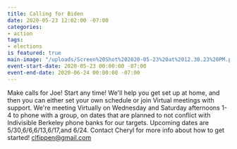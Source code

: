 ```yaml
---
title: Calling for Biden
date: 2020-05-23 12:02:00 -07:00
categories:
- action
tags:
- elections
is featured: true
main-image: "/uploads/Screen%20Shot%202020-05-23%20at%2012.30.23%20PM.png"
event-start-date: 2020-05-23 00:00:00 -07:00
event-end-date: 2020-06-24 00:00:00 -07:00
---
```


Make calls for Joe! Start any time!
We'll help you get set up at home, and then you can either set your own schedule or join Virtual meetings with support.
We're meeting Virtually on Wednesday and Saturday afternoons 1-4 to phone with a group, on dates that are planned to not conflict with  Indivisible Berkeley phone banks for our targets. Upcoming dates are 5/30,6/6,6/13,6/17,and 6/24. Contact Cheryl for more info about how to get started!  clfippen@gmail.com
